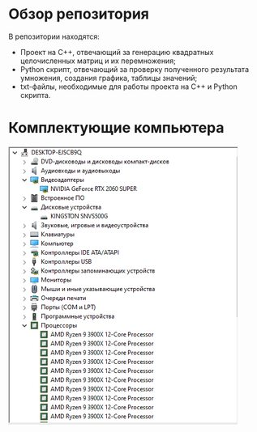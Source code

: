 # Обзор репозитория
В репозитории находятся:

- Проект на C++, отвечающий за генерацию квадратных целочисленных матриц и их перемножения;
- Python скрипт, отвечающий за проверку полученного результата умножения, создания графика, таблицы значений;
- txt-файлы, необходимые для работы проекта на C++ и Python скрипта.
# Комплектующие компьютера
  ![комплектующие](images/Screenshot_1.png)
